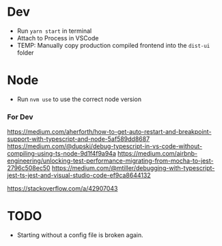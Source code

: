 # Dev

* Run `yarn start` in terminal
* Attach to Process in VSCode
* TEMP: Manually copy production compiled frontend into the `dist-ui` folder

# Node

* Run `nvm use` to use the correct node version

### For Dev

https://medium.com/aherforth/how-to-get-auto-restart-and-breakpoint-support-with-typescript-and-node-5af589dd8687
https://medium.com/@dupski/debug-typescript-in-vs-code-without-compiling-using-ts-node-9d1f4f9a94a
https://medium.com/airbnb-engineering/unlocking-test-performance-migrating-from-mocha-to-jest-2796c508ec50
https://medium.com/@mtiller/debugging-with-typescript-jest-ts-jest-and-visual-studio-code-ef9ca8644132

https://stackoverflow.com/a/42907043


# TODO

* Starting without a config file is broken again.